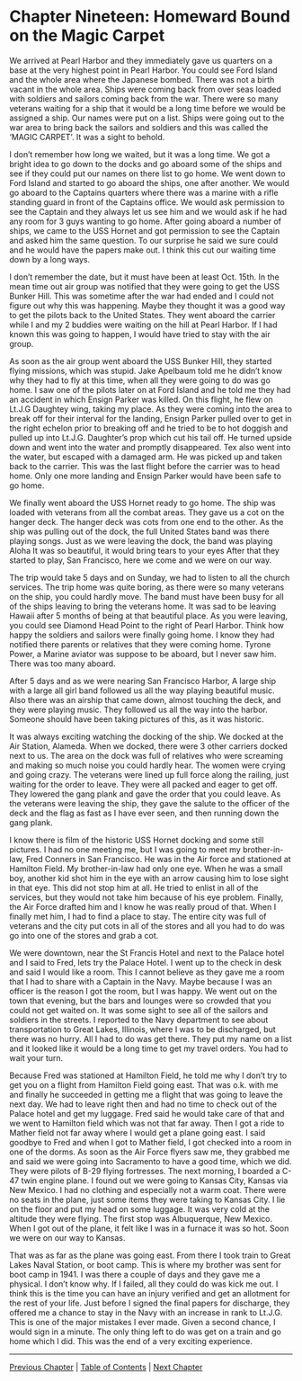 # Chapter Nineteen: Homeward Bound on the Magic Carpet

We arrived at Pearl Harbor and they immediately gave us quarters on a base at the very highest point in Pearl Harbor. You could see Ford Island and the whole area where the Japanese bombed. There was not a birth vacant in the whole area. Ships were coming back from over seas loaded with soldiers and sailors coming back from the war. There were so many veterans waiting for a ship that it would be a long time before we would be assigned a ship. Our names were put on a list. Ships were going out to the war area to bring back the sailors and soldiers and this was called the ‘MAGIC CARPET’. It was a sight to behold.

I don’t remember how long we waited, but it was a long time. We got a bright idea to go down to the docks and go aboard some of the ships and see if they could put our names on there list to go home. We went down to Ford Island and started to go aboard the ships, one after another. We would go aboard to the Captains quarters where there was a marine with a rifle standing guard in front of the Captains office. We would ask permission to see the Captain and they always let us see him and we would ask if he had any room for 3 guys wanting to go home. After going aboard a number of ships, we came to the USS Hornet and got permission to see the Captain and asked him the same question. To our surprise he said we sure could and he would have the papers make out. I think this cut our waiting time down by a long ways.

I don’t remember the date, but it must have been at least Oct. 15th. In the mean time out air group was notified that they were going to get the USS Bunker Hill. This was sometime after the war had ended and I could not figure out why this was happening. Maybe they thought it was a good way to get the pilots back to the United States. They went aboard the carrier while I and my 2 buddies were waiting on the hill at Pearl Harbor. If I had known this was going to happen, I would have tried to stay with the air group.

As soon as the air group went aboard the USS Bunker Hill, they started flying missions, which was stupid. Jake Apelbaum told me he didn’t know why they had to fly at this time, when all they were going to do was go home. I saw one of the pilots later on at Ford Island and he told me they had an accident in which Ensign Parker was killed. On this flight, he flew on Lt.J.G Daughtey wing, taking my place. As they were coming into the area to break off for their interval for the landing, Ensign Parker pulled over to get in the right echelon prior to breaking off and he tried to be to hot doggish and pulled up into Lt.J.G. Daughter’s prop which cut his tail off. He turned upside down and went into the water and promptly disappeared. Tex also went into the water, but escaped with a damaged arm. He was picked up and taken back to the carrier. This was the last flight before the carrier was to head home. Only one more landing and Ensign Parker would have been safe to go home.

We finally went aboard the USS Hornet ready to go home. The ship was loaded with veterans from all the combat areas. They gave us a cot on the hanger deck. The hanger deck was cots from one end to the other. As the ship was pulling out of the dock, the full United States band was there playing songs. Just as we were leaving the dock, the band was playing Aloha It was so beautiful, it would bring tears to your eyes After that they started to play, San Francisco, here we come and we were on our way.

The trip would take 5 days and on Sunday, we had to listen to all the church services. The trip home was quite boring, as there were so many veterans on the ship, you could hardly move. The band must have been busy for all of the ships leaving to bring the veterans home. It was sad to be leaving Hawaii after 5 months of being at that beautiful place. As you were leaving, you could see Diamond Head Point to the right of Pearl Harbor. Think how happy the soldiers and sailors were finally going home. I know they had notified there parents or relatives that they were coming home. Tyrone Power, a Marine aviator was suppose to be aboard, but I never saw him. There was too many aboard.

After 5 days and as we were nearing San Francisco Harbor, A large ship with a large all girl band followed us all the way playing beautiful music. Also there was an airship that came down, almost touching the deck, and they were playing music. They followed us all the way into the harbor. Someone should have been taking pictures of this, as it was historic.

It was always exciting watching the docking of the ship. We docked at the Air Station, Alameda. When we docked, there were 3 other carriers docked next to us. The area on the dock was full of relatives who were screaming and making so much noise you could hardly hear. The women were crying and going crazy. The veterans were lined up full force along the railing, just waiting for the order to leave. They were all packed and eager to get off. They lowered the gang plank and gave the order that you could leave. As the veterans were leaving the ship, they gave the salute to the officer of the deck and the flag as fast as I have ever seen, and then running down the gang plank.

I know there is film of the historic USS Hornet docking and some still pictures. I had no one meeting me, but I was going to meet my brother-in-law, Fred Conners in San Francisco. He was in the Air force and stationed at Hamilton Field. My brother-in-law had only one eye. When he was a small boy, another kid shot him in the eye with an arrow causing him to lose sight in that eye. This did not stop him at all. He tried to enlist in all of the services, but they would not take him because of his eye problem. Finally, the Air Force drafted him and I know he was really proud of that. When I finally met him, I had to find a place to stay. The entire city was full of veterans and the city put cots in all of the stores and all you had to do was go into one of the stores and grab a cot.

We were downtown, near the St Francis Hotel and next to the Palace hotel and I said to Fred, lets try the Palace Hotel. I went up to the check in desk and said I would like a room. This I cannot believe as they gave me a room that I had to share with a Captain in the Navy. Maybe because I was an officer is the reason I got the room, but I was happy. We went out on the town that evening, but the bars and lounges were so crowded that you could not get waited on. It was some sight to see all of the sailors and soldiers in the streets. I reported to the Navy department to see about transportation to Great Lakes, Illinois, where I was to be discharged, but there was no hurry. All I had to do was get there. They put my name on a list and it looked like it would be a long time to get my travel orders. You had to wait your turn.

Because Fred was stationed at Hamilton Field, he told me why I don’t try to get you on a flight from Hamilton Field going east. That was o.k. with me and finally he succeeded in getting me a flight that was going to leave the next day. We had to leave right then and had no time to check out of the Palace hotel and get my luggage. Fred said he would take care of that and we went to Hamilton field which was not that far away. Then I got a ride to Mather field not far away where I would get a plane going east. I said goodbye to Fred and when I got to Mather field, I got checked into a room in one of the dorms. As soon as the Air Force flyers saw me, they grabbed me and said we were going into Sacramento to have a good time, which we did. They were pilots of B-29 flying fortresses. The next morning, I boarded a C-47 twin engine plane. I found out we were going to Kansas City, Kansas via New Mexico. I had no clothing and especially not a warm coat. There were no seats in the plane, just some items they were taking to Kansas City. I lie on the floor and put my head on some luggage. It was very cold at the altitude they were flying. The first stop was Albuquerque, New Mexico. When I got out of the plane, it felt like I was in a furnace it was so hot. Soon we were on our way to Kansas.

That was as far as the plane was going east. From there I took train to Great Lakes Naval Station, or boot camp. This is where my brother was sent for boot camp in 1941. I was there a couple of days and they gave me a physical. I don’t know why. If I failed, all they could do was kick me out. I think this is the time you can have an injury verified and get an allotment for the rest of your life. Just before I signed the final papers for discharge, they offered me a chance to stay in the Navy with an increase in rank to Lt.J.G. This is one of the major mistakes I ever made. Given a second chance, I would sign in a minute. The only thing left to do was get on a train and go home which I did. This was the end of a very exciting experience.

---
[Previous Chapter](chapter18.md) | [Table of Contents](../README.md) | [Next Chapter](chapter20.md)

